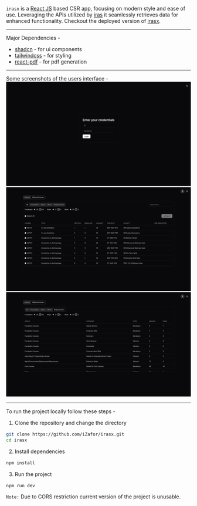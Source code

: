 `irasx` is a [React JS](https://react.dev/) based CSR app, focusing on modern style and ease of use.
Leveraging the APIs utilized by [iras](http://www.irasv1.iub.edu.bd/#/) it seamlessly retrieves data for enhanced functionality. Checkout the deployed version of [irasx](https://irasx.vercel.app/).

<hr>

Major Dependencies -

-   [shadcn](https://ui.shadcn.com/) - for ui components
-   [tailwindcss](https://tailwindcss.com/) - for styling
-   [react-pdf](https://github.com/diegomura/react-pdf) - for pdf generation

<hr>

Some screenshots of the users interface -
<img src="./public/login.png"/>
<img src="./public/all-offered-courses.png"/>
<img src="./public/requirement-catalogue.png"/>

<hr>

To run the project locally follow these steps -
1. Clone the repository and change the directory
```bash
git clone https://github.com/iZafor/irasx.git
cd irasx
```
2. Install dependencies
```bash
npm install
```
3. Run the project
```
npm run dev
```

`Note:` Due to CORS restriction current version of the project is unusable. 
